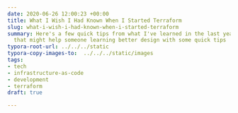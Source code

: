 ```yaml
---
date: 2020-06-26 12:00:23 +00:00
title: What I Wish I Had Known When I Started Terraform
slug: what-i-wish-i-had-known-when-i-started-terraform
summary: Here's a few quick tips from what I've learned in the last year with Terraform
  that might help someone learning better design with some quick tips
typora-root-url: ../../../static
typora-copy-images-to:  ../../../static/images
tags:
- tech
- infrastructure-as-code
- development
- terraform
draft: true

---
```

